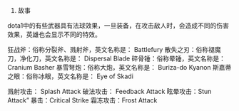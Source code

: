 



1. 故事 


dota1中的有些武器具有法球效果，一旦装备，在攻击敌人时，会造成不同的伤害效果，英雄也会显示不同的特效。

狂战斧：俗称分裂斧、溅射斧，英文名称是： Battlefury 
散失之刃：俗称褪魔刀，净化刀，英文名称是： Dispersal Blade 
碎骨锤：俗称晕锤，英文名称是： Cranium Basher 
暴雪弩炮：俗称大炮，英文名称是： Buriza-do Kyanon 
斯嘉蒂之眼：俗称冰眼，英文名称是： Eye of Skadi 


溅射攻击： Splash Attack
破法攻击： Feedback Attack
眩晕攻击：Stun Attack”
暴击：Critical Strike
霜冻攻击：Frost Attack




